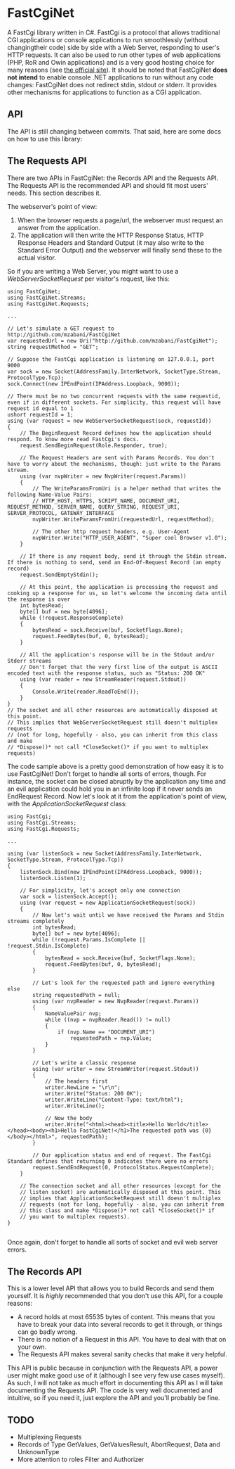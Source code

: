FastCgiNet
==========
A FastCgi library written in C#. FastCgi is a protocol that allows traditional CGI applications or console applications to run smoothlessly (without changingtheir code) side by side with a Web Server, responding to user's HTTP requests. It can also be used to run other types of web applications (PHP, RoR and Owin applications) and is a very good hosting choice for many reasons (see [the official site](http://www.fastcgi.com)). It should be noted that FastCgiNet **does not intend** to enable console .NET applications to run without any code changes: FastCgiNet does not redirect stdin, stdout or stderr. It provides other mechanisms for applications to function as a CGI application.

API
---
The API is still changing between commits. That said, here are some docs on how to use this library:

The Requests API
----------------
There are two APIs in FastCgiNet: the Records API and the Requests API. The Requests API is the recommended API and should fit most users' needs. This section describes it.

The webserver's point of view:
1. When the browser requests a page/url, the webserver must request an answer from the application.  
2. The application will then write the HTTP Response Status, HTTP Response Headers and Standard Output (it may also write to the Standard Error Output) and the webserver will finally send these to the actual visitor.  

So if you are writing a Web Server, you might want to use a *WebServerSocketRequest* per visitor's request, like this:
```
using FastCgiNet;
using FastCgiNet.Streams;
using FastCgiNet.Requests;

...

// Let's simulate a GET request to http://github.com/mzabani/FastCgiNet
var requestedUrl = new Uri("http://github.com/mzabani/FastCgiNet");
string requestMethod = "GET";

// Suppose the FastCgi application is listening on 127.0.0.1, port 9000
var sock = new Socket(AddressFamily.InterNetwork, SocketType.Stream, ProtocolType.Tcp);
sock.Connect(new IPEndPoint(IPAddress.Loopback, 9000));

// There must be no two concurrent requests with the same requestid, even if in different sockets. For simplicity, this request will have request id equal to 1
ushort requestId = 1;
using (var request = new WebServerSocketRequest(sock, requestId))
{
	// The BeginRequest Record defines how the application should respond. To know more read FastCgi's docs.
	request.SendBeginRequest(Role.Responder, true);

	// The Request Headers are sent with Params Records. You don't have to worry about the mechanisms, though: just write to the Params stream.
	using (var nvpWriter = new NvpWriter(request.Params))
	{
		// The WriteParamsFromUri is a helper method that writes the following Name-Value Pairs:
		// HTTP_HOST, HTTPS, SCRIPT_NAME, DOCUMENT_URI, REQUEST_METHOD, SERVER_NAME, QUERY_STRING, REQUEST_URI, SERVER_PROTOCOL, GATEWAY_INTERFACE
		nvpWriter.WriteParamsFromUri(requestedUrl, requestMethod);

		// The other http request headers, e.g. User-Agent
		nvpWriter.Write("HTTP_USER_AGENT", "Super cool Browser v1.0");
	}

	// If there is any request body, send it through the Stdin stream. If there is nothing to send, send an End-Of-Request Record (an empty record)
	request.SendEmptyStdin();

	// At this point, the application is processing the request and cooking up a response for us, so let's welcome the incoming data until the response is over
	int bytesRead;
	byte[] buf = new byte[4096];
	while (!request.ResponseComplete)
	{
		bytesRead = sock.Receive(buf, SocketFlags.None);
		request.FeedBytes(buf, 0, bytesRead);
	}

	// All the application's response will be in the Stdout and/or Stderr streams
	// Don't forget that the very first line of the output is ASCII encoded text with the response status, such as "Status: 200 OK"
	using (var reader = new StreamReader(request.Stdout))
	{
		Console.Write(reader.ReadToEnd());
	}
}
// The socket and all other resources are automatically disposed at this point.
// This implies that WebServerSocketRequest still doesn't multiplex requests 
// (not for long, hopefully - also, you can inherit from this class and make
// *Dispose()* not call *CloseSocket()* if you want to multiplex requests)

```

The code sample above is a pretty good demonstration of how easy it is to use FastCgiNet! Don't forget to handle all sorts of errors, though. For instance, the socket can be closed abruptly by the application any time and an evil application could hold you in an infinite loop if it never sends an EndRequest Record.
Now let's look at it from the application's point of view, with the *ApplicationSocketRequest* class:

```
using FastCgi;
using FastCgi.Streams;
using FastCgi.Requests;

...

using (var listenSock = new Socket(AddressFamily.InterNetwork, SocketType.Stream, ProtocolType.Tcp))
{
	listenSock.Bind(new IPEndPoint(IPAddress.Loopback, 9000));
	listenSock.Listen(1);

	// For simplicity, let's accept only one connection
	var sock = listenSock.Accept();
	using (var request = new ApplicationSocketRequest(sock))
	{
		// Now let's wait until we have received the Params and Stdin streams completely
		int bytesRead;
		byte[] buf = new byte[4096];
		while (!request.Params.IsComplete || !request.Stdin.IsComplete)
		{
			bytesRead = sock.Receive(buf, SocketFlags.None);
			request.FeedBytes(buf, 0, bytesRead);
		}

		// Let's look for the requested path and ignore everything else
		string requestedPath = null;
		using (var nvpReader = new NvpReader(request.Params))
		{
			NameValuePair nvp;
			while ((nvp = nvpReader.Read()) != null)
			{
				if (nvp.Name == "DOCUMENT_URI")
					requestedPath = nvp.Value;
			}
		}

		// Let's write a classic response
		using (var writer = new StreamWriter(request.Stdout))
		{
			// The headers first
			writer.NewLine = "\r\n";
			writer.Write("Status: 200 OK");
			writer.WriteLine("Content-Type: text/html");
			writer.WriteLine();

			// Now the body
			writer.Write("<html><head><title>Hello World</title></head><body><h1>Hello FastCgiNet!</h1>The requested path was {0}</body></html>", requestedPath);
		}

		// Our application status and end of request. The FastCgi Standard defines that returning 0 indicates there were no errors
		request.SendEndRequest(0, ProtocolStatus.RequestComplete);
	}

	// The connection socket and all other resources (except for the 
	// listen socket) are automatically disposed at this point. This
	// implies that ApplicationSocketRequest still doesn't multiplex
	// requests (not for long, hopefully - also, you can inherit from
	// this class and make *Dispose()* not call *CloseSocket()* if 
	// you want to multiplex requests).
}


```

Once again, don't forget to handle all sorts of socket and evil web server errors.

The Records API
--------------
This is a lower level API that allows you to build Records and send them yourself. It is _highly_ recommended that you don't use this API, for a couple reasons:

- A record holds at most 65535 bytes of content. This means that you have to break your data into several records to get it through, or things can go badly wrong.
- There is no notion of a Request in this API. You have to deal with that on your own.
- The Requests API makes several sanity checks that make it very helpful.

This API is public because in conjunction with the Requests API, a power user might make good use of it (although I see very few use cases myself).
As such, I will not take as much effort in documenting this API as I will take documenting the Requests API. The code is very well documented and intuitive, so if you need it, just explore the API and you'll probably be fine.

TODO
----
- Multiplexing Requests
- Records of Type GetValues, GetValuesResult, AbortRequest, Data and UnknownType
- More attention to roles Filter and Authorizer
